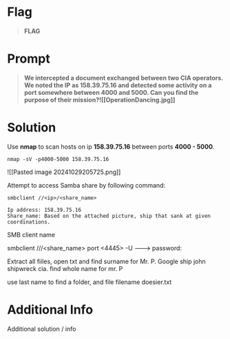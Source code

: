 # Flag

> **FLAG**

# Prompt

> **We intercepted a document exchanged between two CIA operators. We noted the IP as 158.39.75.16 and detected some activity on a port somewhere between 4000 and 5000. Can you find the purpose of their mission?![[OperationDancing.jpg]]**

# Solution

Use **nmap** to scan hosts on ip **158.39.75.16** between ports **4000 - 5000**.

```
nmap -sV -p4000-5000 158.39.75.16
```

![[Pasted image 20241029205725.png]]

Attempt to access Samba share by following command:

````
smbclient //<ip>/<share_name>

Ip address: 158.39.75.16
Share_name: Based on the attached picture, ship that sank at given coordinations.
````

SMB client name 

smbclient //<ip>/<share_name> port <4445> -U <username> 
---> password: <jennifer>

Extract all fiiles, open txt and find surname for Mr. P.
Google ship john shipwreck cia. find whole name for mr. P

use last name to find a folder, and file filename doesier.txt

# Additional Info

Additional solution / info